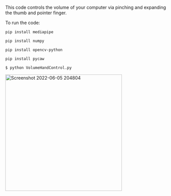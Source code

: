 This code controls the volume of your computer via pinching and expanding the thumb and pointer finger.

To run the code: 

```pip install mediapipe```

```pip install numpy```

```pip install opencv-python```

```pip install pycaw```

```$ python VolumeHandControl.py```


<img width="365" alt="Screenshot 2022-06-05 204804" src="https://user-images.githubusercontent.com/86391366/172091427-2326f400-c905-4b9b-9768-ec41d7a150b7.png">
